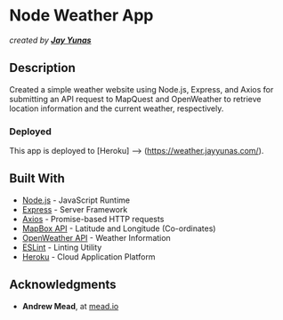 # Node Weather App

*created by* [***Jay Yunas***](https://jayyunas.com/)

## Description

Created a simple weather website using Node.js, Express, and Axios for submitting an API request to MapQuest and OpenWeather to retrieve location information and the current weather, respectively.

### Deployed

This app is deployed to [Heroku] --> (https://weather.jayyunas.com/).

## Built With

- [Node.js](https://nodejs.org/en/) - JavaScript Runtime
- [Express](https://expressjs.com/) - Server Framework
- [Axios](https://github.com/axios/axios) - Promise-based HTTP requests
- [MapBox API](https://mapbox.com/) - Latitude and Longitude (Co-ordinates)
- [OpenWeather API](https://openweathermap.org/) - Weather Information
- [ESLint](https://eslint.org/) - Linting Utility
- [Heroku](https://weather.jayyunas.com/) - Cloud Application Platform

## Acknowledgments

- **Andrew Mead**, at [mead.io](https://mead.io/)

